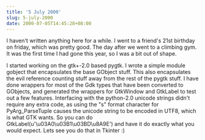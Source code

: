 ```yaml
---
title: '5 July 2000'
slug: 5-july-2000
date: 2000-07-05T14:45:28+08:00
---
```


I haven\'t written anything here for a while. I went to a
friend\'s 21st birthday on friday, which was pretty good.
The day after we went to a climbing gym. It was the first
time I had gone this year, so I was a bit out of shape.

I started working on the gtk+-2.0 based pygtk. I wrote a
simple module gobject that encapsulates the base GObject
stuff. This also encapsulates the evil reference counting
stuff away from the rest of the pygtk stuff. I have done
wrappers for most of the Gdk types that have been converted
to GObjects, and generated the wrappers for GtkWindow and
GtkLabel to test out a few features. Interfacing with the
python-2.0 unicode strings didn\'t require any extra code, as
using the \"s\" format character for PyArg\_ParseTuple causes
the unicode string to be encoded in UTF8, which is what GTK
wants. So you can do GtkLabel(u\'\\u03A0\\u03B1\\u03BD\\u8A9E\')
and have it do exactly what you would expect. Lets see you
do that in Tkinter :)
